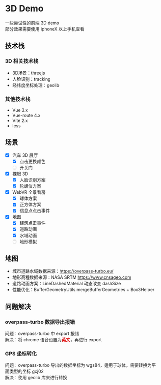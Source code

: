 # 3D Demo
一些尝试性的前端 3D demo  
部分效果需要使用 iphoneX 以上手机查看

## 技术栈

### 3D 相关技术栈
- 3D场景：threejs
- 人脸识别：tracking
- 经纬度坐标处理：geolib

### 其他技术栈
- Vue 3.x
- Vue-route 4.x
- Vite 2.x
- less

## 场景
- [x] 汽车 3D 展厅
  - [x] 点击更换颜色
  - [ ] 开关门
- [x] 裸眼 3D
  - [x] 人脸识别方案
  - [x] 陀螺仪方案
- [x] WebVR 全景看房
  - [x] 球体方案
  - [x] 正方体方案
  - [x] 信息点点击事件
- [x] 地图
  - [x] 建筑点击事件
  - [x] 道路动画
  - [x] 水域动画
  - [ ] 地形模拟

## 地图
- 城市道路水域数据来源：https://overpass-turbo.eu/
- 地形高程数据来源：NASA SRTM https://www.cnsageo.com
- 道路动画方案：LineDashedMaterial 动态改变 dashSize
- 性能优化：BufferGeometryUtils.mergeBufferGeometries + Box3Helper

## 问题解决
### overpass-turbo 数据导出报错
问题：overpass-turbo 中 export 报错  
解决：将 chrome 语音设置为<font color="#dd0000">**英文**</font>，再进行 export

### GPS 坐标转化
问题：overpass-turbo 导出的数据坐标为 wgs84，适用于球体。需要转换为平面类型的坐标 gcj02  
解决：使用 geolib 库来进行转换
